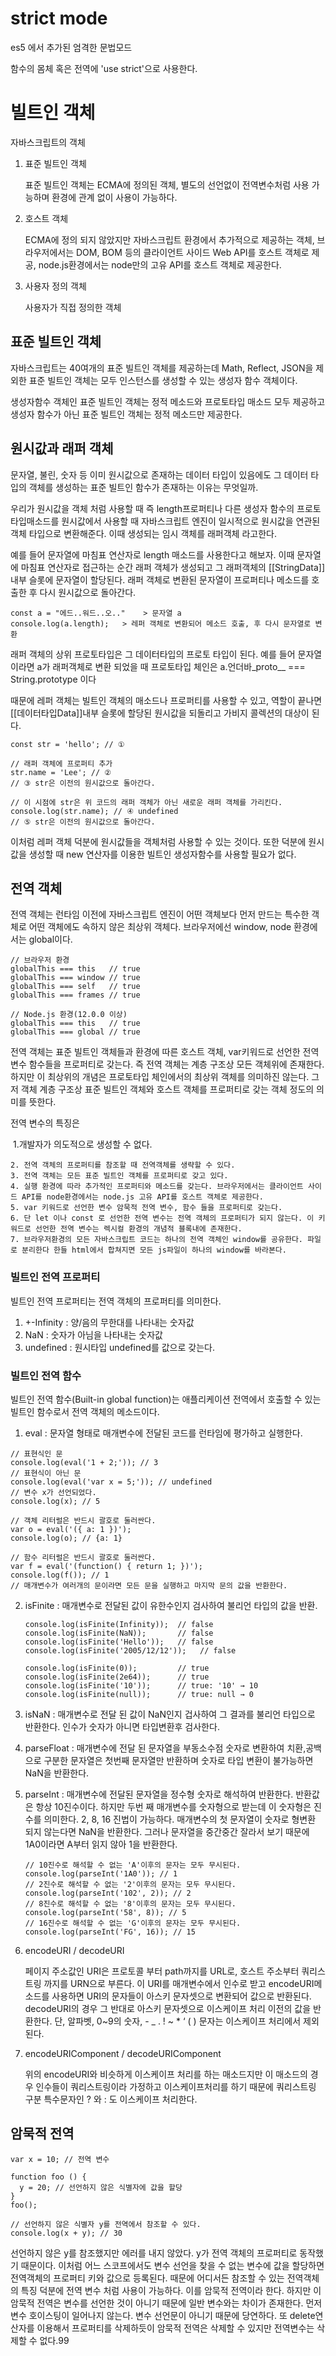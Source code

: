 # strict mode

es5 에서 추가된 엄격한 문법모드

함수의 몸체 혹은 전역에 'use strict'으로 사용한다.



# 빌트인 객체

자바스크립트의 객체 

 1. 표준 빌트인 객체

    표준 빌트인 객체는 ECMA에 정의된 객체, 별도의 선언없이 전역변수처럼 사용 가능하며 환경에 관계 없이 사용이 가능하다.

 2. 호스트 객체

    ECMA에 정의 되지 않았지만 자바스크립트 환경에서 추가적으로 제공하는 객체,  브라우저에서는 DOM, BOM 등의 클라이언트 사이드 Web API를 호스트 객체로 제공, node.js환경에서는 node만의 고유 API를 호스트 객체로 제공한다.

 3. 사용자 정의 객체

    사용자가 직접 정의한 객체



## 표준 빌트인 객체

자바스크립트는 40여개의 표준 빌트인 객체를 제공하는데 Math, Reflect, JSON을 제외한 표준 빌트인 객체는 모두 인스턴스를 생성할 수 있는 생성자 함수 객체이다. 

생성자함수 객체인 표준 빌트인 객체는 정적 메소드와 프로토타입 매소드 모두 제공하고 생성자 함수가 아닌 표준 빌트인 객체는 정적 메소드만 제공한다.



## 원시값과 래퍼 객체

문자열, 불린, 숫자 등 이미 원시값으로 존재하는 데이터 타입이 있음에도 그 데이터 타입의 객체를 생성하는 표준 빌트인 함수가 존재하는 이유는 무엇일까.

우리가 원시값을 객체 처럼 사용할 때 즉 length프로퍼티나 다른 생성자 함수의 프로토타입매소드를 원시값에서 사용할 때 자바스크립트 엔진이 일시적으로 원시값을 연관된 객체 타입으로 변환해준다. 이때 생성되는 임시 객체를 래퍼객체 라고한다.

예를 들어 문자열에 마침표 연산자로 length 매소드를 사용한다고 해보자. 이때 문자열에 마침표 연산자로 접근하는 순간 래퍼 객체가 생성되고 그 래퍼객체의 [[StringData]] 내부 슬롯에 문자열이 할당된다. 래퍼 객체로 변환된 문자열이 프로퍼티나 메소드를 호출한 후 다시 원시값으로 돌아간다.

```
const a = "에드..워드..오.."    > 문자열 a
console.log(a.length);	 > 레퍼 객체로 변환되어 메소드 호출, 후 다시 문자열로 변환
```



래퍼 객체의 상위 프로토타입은 그 데이터타입의 프로토 타입이 된다. 예를 들어 문자열이라면 a가 래퍼객체로 변환 되었을 때 프로토타입 체인은 a.언더바_proto__ === String.prototype 이다

때문에 레퍼 객체는 빌트인 객체의 매소드나 프로퍼티를 사용할 수 있고, 역할이 끝나면 [[데이터타입Data]]내부 슬롯에 할당된 원시값을 되돌리고 가비지 콜렉션의 대상이 된다.

```
const str = 'hello'; // ①

// 래퍼 객체에 프로퍼티 추가
str.name = 'Lee'; // ②
// ③ str은 이전의 원시값으로 돌아간다.

// 이 시점에 str은 위 코드의 래퍼 객체가 아닌 새로운 래퍼 객체를 가리킨다.
console.log(str.name); // ④ undefined
// ⑤ str은 이전의 원시값으로 돌아간다.
```

이처럼 레퍼 객체 덕분에 원시값들을 객체처럼 사용할 수 있는 것이다. 또한 덕분에 원시값을 생성할 때 new 연산자를 이용한 빌트인 생성자함수를 사용할 필요가 없다.

## 전역 객체

전역 객체는 런타임 이전에 자바스크립트 엔진이 어떤 객체보다 먼저 만드는 특수한 객체로 어떤 객체에도 속하지 않은 최상위 객체다. 브라우저에선 window, node 환경에서는 global이다.

```
// 브라우저 환경
globalThis === this   // true
globalThis === window // true
globalThis === self   // true
globalThis === frames // true

// Node.js 환경(12.0.0 이상)
globalThis === this   // true
globalThis === global // true
```

전역 객체는 표준 빌트인 객체들과 환경에 따른 호스트 객체, var키워드로 선언한 전역 변수 함수들을 프로퍼티로 갖는다. 즉 전역 객체는 계층 구조상 모든 객체위에 존재한다. 하지만 이 최상위의 개념은 프로토타입 체인에서의 최상위 객체를 의미하진 않는다. 그저 객체 계층 구조상 표준 빌트인 객체와 호스트 객체를 프로퍼티로 갖는 객체 정도의 의미를 뜻한다.

전역 변수의 특징은 

​	1.개발자가 의도적으로 생성할 수 없다. 

	2. 전역 객체의 프로퍼티를 참조할 때 전역객체를 생략할 수 있다.
 	3. 전역 객체는 모든 표준 빌트인 객체를 프로퍼티로 갖고 있다.
 	4. 실행 환경에 따라 추가적인 프로퍼티와 메소드를 갖는다. 브라우저에서는 클라이언트 사이드 API를 node환경에서는 node.js 고유 API를 호스트 객체로 제공한다.
 	5. var 키워드로 선언한 변수 암묵적 전역 변수, 함수 들을 프로퍼티로 갖는다.
 	6. 단 let 이나 const 로 선언한 전역 변수는 전역 객체의 프로퍼티가 되지 않는다. 이 키워드로 선언한 전역 변수는 렉시컬 환경의 개념적 블록내에 존재한다.
 	7. 브라우저환경의 모든 자바스크립트 코드는 하나의 전역 객체인 window를 공유한다. 파일로 분리한다 한들 html에서 합쳐지면 모든 js파일이 하나의 window를 바라본다.



### 빌트인 전역 프로퍼티 

빌트인 전역 프로퍼티는 전역 객체의 프로퍼티를 의미한다.

1. +-Infinity : 양/음의 무한대를 나타내는 숫자값
2.  NaN : 숫자가 아님을 나타내는 숫자값
3. undefined : 원시타입 undefined를 값으로 갖는다.

### 빌트인 전역 함수

빌트인 전역 함수(Built-in global function)는 애플리케이션 전역에서 호출할 수 있는 빌트인 함수로서 전역 객체의 메소드이다.

1.  eval : 문자열 형태로 매개변수에 전달된 코드를 런타임에 평가하고 실행한다.

```
// 표현식인 문
console.log(eval('1 + 2;')); // 3
// 표현식이 아닌 문
console.log(eval('var x = 5;')); // undefined
// 변수 x가 선언되었다.
console.log(x); // 5

// 객체 리터럴은 반드시 괄호로 둘러싼다.
var o = eval('({ a: 1 })');
console.log(o); // {a: 1}

// 함수 리터럴은 반드시 괄호로 둘러싼다.
var f = eval('(function() { return 1; })');
console.log(f()); // 1
// 매개변수가 여러개의 문이라면 모든 문을 실행하고 마지막 문의 값을 반환한다.
```

2. isFinite : 매개변수로 전달된 값이 유한수인지 검사하여 불리언 타입의 값을 반환.

   ```
   console.log(isFinite(Infinity));  // false
   console.log(isFinite(NaN));       // false
   console.log(isFinite('Hello'));   // false
   console.log(isFinite('2005/12/12'));   // false
   
   console.log(isFinite(0));         // true
   console.log(isFinite(2e64));      // true
   console.log(isFinite('10'));      // true: '10' → 10
   console.log(isFinite(null));      // true: null → 0
   ```

3. isNaN : 매개변수로 전달 된 값이 NaN인지 겁사하여 그 결과를 불리언 타입으로 반환한다. 인수가 숫자가 아니면 타입변환후 검사한다.

4. parseFloat : 매개변수에 전달 된 문자열을 부동소수점 숫자로 변환하여 치환,공백으로 구분한 문자열은 첫번째 문자열만 반환하며 숫자로 타입 변환이 불가능하면 NaN을 반환한다.

5. parseInt : 매개변수에 전달된 문자열을 정수형 숫자로 해석하여 반환한다. 반환값은 항상 10진수이다. 하지만 두번 째 매개변수를 숫자형으로 받는데 이 숫자형은 진수를 의미한다. 2, 8, 16 진법이 가능하다. 매개변수의 첫 문자열이 숫자로 형변환 되지 않는다면 NaN을 반환한다. 그러나 문자열을 중간중간 잘라서 보기 때문에 1A0이라면 A부터 읽지 않아 1을 반환한다.

   ```
   // 10진수로 해석할 수 없는 'A'이후의 문자는 모두 무시된다.
   console.log(parseInt('1A0')); // 1
   // 2진수로 해석할 수 없는 '2'이후의 문자는 모두 무시된다.
   console.log(parseInt('102', 2)); // 2
   // 8진수로 해석할 수 없는 '8'이후의 문자는 모두 무시된다.
   console.log(parseInt('58', 8)); // 5
   // 16진수로 해석할 수 없는 'G'이후의 문자는 모두 무시된다.
   console.log(parseInt('FG', 16)); // 15
   ```

6. encodeURI / decodeURI

   페이지 주소값인 URI은 프로토콜 부터 path까지를 URL로, 호스트 주소부터 쿼리스트링 까지를 URN으로 부른다. 이 URI를 매개변수에서 인수로 받고 encodeURI메소드를 사용하면 URI의 문자들이 아스키 문자셋으로 변환되어 값으로 반환된다. decodeURI의 경우 그 반대로 아스키 문자셋으로 이스케이프 처리 이전의 값을 반환한다. 단, 알파벳, 0~9의 숫자, - _ . ! ~ * ‘ ( ) 문자는 이스케이프 처리에서 제외된다.

7. encodeURIComponent / decodeURIComponent

   위의 encodeURI와 비슷하게 이스케이프 처리를 하는 매소드지만 이 매소드의 경우 인수들이 쿼리스트링이라 가정하고 이스케이프처리를 하기 때문에 쿼리스트링 구분 특수문자인 ? 와 : 도 이스케이프 처리한다.

## 암묵적 전역

```
var x = 10; // 전역 변수

function foo () {
  y = 20; // 선언하지 않은 식별자에 값을 할당
}
foo();

// 선언하지 않은 식별자 y를 전역에서 참조할 수 있다.
console.log(x + y); // 30
```

선언하지 않은 y를 참조했지만 에러를 내지 않았다. y가 전역 객체의 프로퍼티로 동작했기 때문이다. 이처럼 어느 스코프에서도 변수 선언을 찾을 수 없는 변수에 값을 할당하면 전역객체의 프로퍼티 키와 값으로 등록된다. 때문에 어디서든 참조할 수 있는 전역객체의 특징 덕분에 전역 변수 처럼 사용이 가능하다. 이를 암묵적 전역이라 한다. 하지만 이 암묵적 전역은 변수를 선언한 것이 아니기 때문에 일반 변수와는 차이가 존재한다. 먼저 변수 호이스팅이 일어나지 않는다. 변수 선언문이 아니기 때문에 당연하다. 또 delete연산자를 이용해서 프로퍼티를 삭제하듯이 암묵적 전역은 삭제할 수 있지만 전역변수는 삭제할 수 없다.99